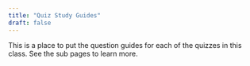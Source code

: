 ```yaml
---
title: "Quiz Study Guides"
draft: false
---
```


This is a place to put the question guides for each of the quizzes in this
class. See the sub pages to learn more.
